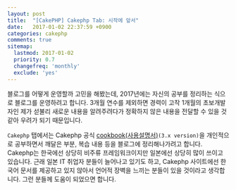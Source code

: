 ```yaml
---
layout: post
title:  "[CakePHP] Cakephp Tab: 시작에 앞서"
date:   2017-01-02 22:37:59 +0900
categories: cakephp
comments: true
sitemap:
  lastmod: 2017-01-02
  priority: 0.7
  changefreq: 'monthly'
  exclude: 'yes'
---
```


블로그를 어떻게 운영할까 고민을 해봤는데, 2017년에는 자신의 공부를 정리하는 식으로 블로그를 운영하려고 합니다. 3개월 연수를 제외하면 경력이 고작 1개월의 초보개발자인 제가 섣불리 새로운 내용을 알려주려다가 정확하지 않은 내용을 전달할 수 있을 것 같아 우려가 되기 때문입니다.<!--break-->

`Cakephp` 탭에서는 Cakephp 공식 [cookbook(사용설명서)][cookbook]`(3.x version)`을 개인적으로 공부하면서 깨달은 부분, 복습 내용 등을 블로그에 정리해나가려고 합니다. Cakephp는 한국에선 상당히 비주류 프레임워크이지만 일본에선 상당히 많이 쓰이고 있습니다. 근래 일본 IT 취업자 분들이 늘어나고 있기도 하고, Cakephp 사이트에선 한국어 문서를 제공하고 있지 않아서 언어적 장벽을 느끼는 분들이 있을 것이라고 생각합니다. 그런 분들께 도움이 되었으면 합니다.



[cookbook]: https://book.cakephp.org/3.0/en/index.html
